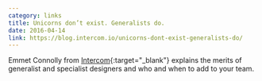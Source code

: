 ```yaml
---
category: links
title: Unicorns don’t exist. Generalists do.
date: 2016-04-14
link: https://blog.intercom.io/unicorns-dont-exist-generalists-do/
---
```


Emmet Connolly from [Intercom](https://www.intercom.io/){:target="_blank"} explains the merits of generalist and specialist designers and who and when to add to your team.
